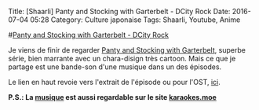 Title: [Shaarli] Panty and Stocking with Garterbelt - DCity Rock
Date: 2016-07-04 05:28
Category: Culture japonaise
Tags: Shaarli, Youtube, Anime

#[Panty and Stocking with Garterbelt - DCity Rock](https://www.youtube.com/watch?v=K8HNLR4LO3w)

Je viens de finir de regarder [Panty and Stocking with Garterbelt](https://fr.wikipedia.org/wiki/Panty_and_Stocking_with_Garterbelt), superbe série, bien marrante avec un chara-disign très cartoon. Mais ce que je partage est une bande-son d'une musique dans un des épisodes.

Le lien en haut revoie vers l'extrait de l'épisode ou pour l'OST, [ici](https://www.youtube.com/watch?v=kTvewPtk7sg).

__P.S.: La [musique](http://www.karaokes.moe/?video=PantyandStockingwithGarterbelt-InsertSong-DCityRock.webm) est aussi regardable sur le site [karaokes.moe](http://www.karaokes.moe/)__

